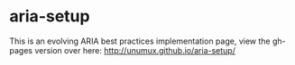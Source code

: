 # aria-setup
This is an evolving ARIA best practices implementation page, view the gh-pages version over here: http://unumux.github.io/aria-setup/
